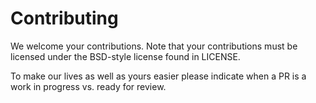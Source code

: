 # Contributing

We welcome your contributions. Note that your contributions must be licensed under the BSD-style license found in LICENSE.

To make our lives as well as yours easier please indicate when a PR is a work in progress vs. ready for review.
